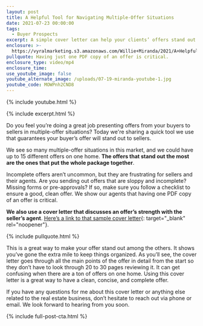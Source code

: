 ```yaml
---
layout: post
title: A Helpful Tool for Navigating Multiple-Offer Situations
date: 2021-07-23 00:00:00
tags:
  - Buyer Prospects
excerpt: A simple cover letter can help your clients’ offers stand out.
enclosure: >-
  https://vyralmarketing.s3.amazonaws.com/Willie+Miranda/2021/A+Helpful+Tool+for+Navigating+Multiple-Offer+Situations.mp4
pullquote: Having just one PDF copy of an offer is critical.
enclosure_type: video/mp4
enclosure_time:
use_youtube_image: false
youtube_alternate_image: /uploads/07-19-miranda-youtube-1.jpg
youtube_code: MOWPnh2CND8
---
```

{% include youtube.html %}

{% include excerpt.html %}

Do you feel you’re doing a great job presenting offers from your buyers to sellers in multiple-offer situations? Today we're sharing a quick tool we use that guarantees your buyer’s offer will stand out to sellers.

We see so many multiple-offer situations in this market, and we could have up to 15 different offers on one home. **The offers that stand out the most are the ones that put the whole package together**.

Incomplete offers aren’t uncommon, but they are frustrating for sellers and their agents. Are you sending out offers that are sloppy and incomplete? Missing forms or pre-approvals? If so, make sure you follow a checklist to ensure a good, clean offer. We show our agents that having one PDF copy of an offer is critical.

**We also use a cover letter that discusses an offer’s strength with the seller’s agent**. [<u>Here&rsquo;s a link to that sample cover letter</u>](/uploads/MultipleOfferEmailExample.pdf){: target="_blank" rel="noopener"}.

{% include pullquote.html %}

This is a great way to make your offer stand out among the others. It shows you’ve gone the extra mile to keep things organized. As you’ll see, the cover letter goes through all the main points of the offer in detail from the start so they don’t have to look through 20 to 30 pages reviewing it. It can get confusing when there are a ton of offers on one home. Using this cover letter is a great way to have a clean, concise, and complete offer.

If you have any questions for me about this cover letter or anything else related to the real estate business, don’t hesitate to reach out via phone or email. We look forward to hearing from you soon.

{% include full-post-cta.html %}
